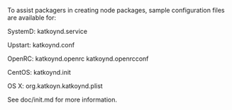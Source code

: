 To assist packagers in creating node packages, sample configuration files are available for:

SystemD: katkoynd.service

Upstart: katkoynd.conf

OpenRC:  katkoynd.openrc
         katkoynd.openrcconf
         
CentOS:  katkoynd.init

OS X:    org.katkoyn.katkoynd.plist



See doc/init.md for more information.
